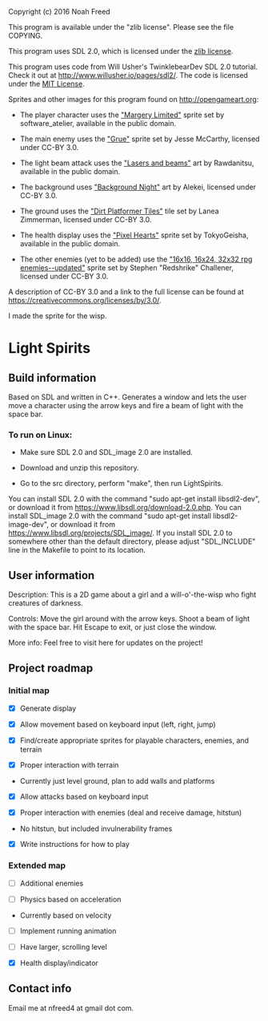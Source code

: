 Copyright (c) 2016 Noah Freed

This program is available under the "zlib license". Please see the file COPYING.

This program uses SDL 2.0, which is licensed under the [zlib license](https://www.libsdl.org/license.php).

This program uses code from Will Usher's TwinklebearDev SDL 2.0 tutorial. Check it out at http://www.willusher.io/pages/sdl2/. The code is licensed under the [MIT License](https://github.com/Twinklebear/TwinklebearDev-Lessons/blob/master/LICENSE.md).

Sprites and other images for this program found on http://opengameart.org:

- The player character uses the ["Margery Limited"](http://opengameart.org/content/margery-limited) sprite set by software_atelier, available in the public domain.
 
- The main enemy uses the ["Grue"](http://opengameart.org/content/grue) sprite set by Jesse McCarthy, licensed under CC-BY 3.0.

- The light beam attack uses the ["Lasers and beams"](http://opengameart.org/content/lasers-and-beams) art by Rawdanitsu, available in the public domain.

- The background uses ["Background Night"](http://opengameart.org/content/background-night) art by Alekei, licensed under CC-BY 3.0.

- The ground uses the ["Dirt Platformer Tiles"](http://opengameart.org/content/dirt-platformer-tiles) tile set by Lanea Zimmerman, licensed under CC-BY 3.0.

- The health display uses the ["Pixel Hearts"](http://opengameart.org/content/pixel-hearts) sprite set by TokyoGeisha, available in the public domain.

- The other enemies (yet to be added) use the ["16x16, 16x24, 32x32 rpg enemies--updated"](http://opengameart.org/content/16x16-16x24-32x32-rpg-enemies-updated) sprite set by Stephen "Redshrike" Challener, licensed under CC-BY 3.0.

A description of CC-BY 3.0 and a link to the full license can be found at https://creativecommons.org/licenses/by/3.0/.

I made the sprite for the wisp.

# Light Spirits

## Build information

Based on SDL and written in C++. 
Generates a window and lets the user move a character using the arrow keys and fire a beam of light with the space bar.

### To run on Linux:

- Make sure SDL 2.0 and SDL_image 2.0 are installed. 

- Download and unzip this repository.

- Go to the src directory, perform "make", then run LightSpirits.

You can install SDL 2.0 with the command "sudo apt-get install libsdl2-dev", or download it from https://www.libsdl.org/download-2.0.php. 
You can install SDL_image 2.0 with the command "sudo apt-get install libsdl2-image-dev", or download it from https://www.libsdl.org/projects/SDL_image/.
If you install SDL 2.0 to somewhere other than the default directory, please adjust "SDL_INCLUDE" line in the Makefile to point to its location.

## User information

Description: This is a 2D game about a girl and a will-o'-the-wisp who fight creatures of darkness.

Controls: Move the girl around with the arrow keys. Shoot a beam of light with the space bar. Hit Escape to exit, or just close the window.

More info: Feel free to visit here for updates on the project!

## Project roadmap

### Initial map

- [x] Generate display

- [x] Allow movement based on keyboard input (left, right, jump)

- [x] Find/create appropriate sprites for playable characters, enemies, and terrain

- [x] Proper interaction with terrain

- Currently just level ground, plan to add walls and platforms

- [x] Allow attacks based on keyboard input

- [x] Proper interaction with enemies (deal and receive damage, hitstun)

- No hitstun, but included invulnerability frames

- [x] Write instructions for how to play

### Extended map

- [ ] Additional enemies

- [ ] Physics based on acceleration
- Currently based on velocity

- [ ] Implement running animation

- [ ] Have larger, scrolling level

- [x] Health display/indicator

## Contact info

Email me at nfreed4 at gmail dot com.
